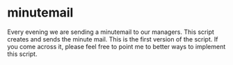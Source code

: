 # minutemail

Every evening we are sending a minutemail to our managers. This script creates and sends the minute mail.
This is the first version of the script. If you come across it, please feel free to point me to better ways to implement this script.
